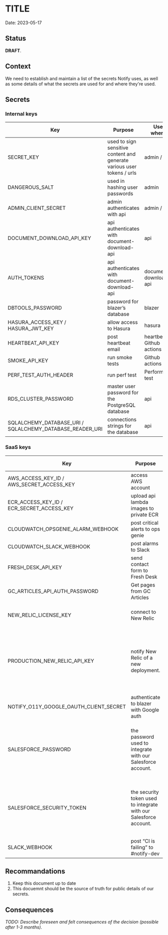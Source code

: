 # TITLE

Date: 2023-05-17

## Status

**DRAFT**.

## Context

We need to establish and maintain a list of the secrets Notify uses, as well as some details of what the secrets are used for and where they're used.

## Secrets

### Internal keys

|     Key | Purpose |  Used where? | Notes |
|---------|---------|--------------|-------|
| SECRET_KEY | used to sign sensitive content and generate various user tokens / urls | admin / api |  | 
| DANGEROUS_SALT | used in hashing user passwords | admin |  | 
| ADMIN_CLIENT_SECRET | admin authenticates with api | admin / api |  | 
| DOCUMENT_DOWNLOAD_API_KEY | api authenticates with document-download-api | api |  | 
| AUTH_TOKENS | api authenticates with document-download-api | document-download-api |  | 
| DBTOOLS_PASSWORD | password for blazer’s database | blazer |  | 
| HASURA_ACCESS_KEY / HASURA_JWT_KEY | allow access to Hasura | hasura |  | 
| HEARTBEAT_API_KEY | post heartbeat email | heartbeat / Github actions |  | 
| SMOKE_API_KEY | run smoke tests | Github actions |  | WAF_SECRET | admin authenticates to WAF | admin / terraform |  |
| PERF_TEST_AUTH_HEADER | run perf test | Performance test |   |
| RDS_CLUSTER_PASSWORD | master user password for the PostgreSQL database | api |  | 
| SQLALCHEMY_DATABASE_URI / SQLALCHEMY_DATABASE_READER_URI  | connections strings for the database |  api |  | 

### SaaS keys

|     Key | Purpose |  Used where? | Notes |
|---------|---------|--------------|-------|
| AWS_ACCESS_KEY_ID / AWS_SECRET_ACCESS_KEY | access AWS account | Github actions / api | IAM user | 
| ECR_ACCESS_KEY_ID / ECR_SECRET_ACCESS_KEY | upload api lambda images to private ECR | GitHub actions | IAM user | 
| CLOUDWATCH_OPSGENIE_ALARM_WEBHOOK | post critical alerts to ops genie | AWS |  | 
| CLOUDWATCH_SLACK_WEBHOOK | post alarms to Slack | AWS |  | 
| FRESH_DESK_API_KEY | send contact form to Fresh Desk | api |  | 
| GC_ARTICLES_API_AUTH_PASSWORD | Get pages from GC Articles | admin |  | 
| NEW_RELIC_LICENSE_KEY | connect to New Relic | manifest and terraform, LastPass |  | 
| PRODUCTION_NEW_RELIC_API_KEY | notify New Relic of a new deployment.  | manifest | A USER key is required for this function. Normal INGEST keys do not work.  | 
| NOTIFY_O11Y_GOOGLE_OAUTH_CLIENT_SECRET | authenticate to blazer with Google auth | blazer |  |
| SALESFORCE_PASSWORD | the password used to integrate with our Salesforce account. | api | The key is also shared with the SRE team to export data into Sentinel. | 
| SALESFORCE_SECURITY_TOKEN | the security token used to integrate with our Salesforce account. | api | The key is also shared with the SRE team to export data into Sentinel. | 
| SLACK_WEBHOOK | post “CI is failing” to #notify-dev | GitHub actions |  | 

## Recommandations

1. Keep this document up to date
2. This docuemnt should be the source of truth for public details of our secrets.

## Consequences

_TODO: Describe foreseen and felt consequences of the decision (possible after 1-3 months)._
